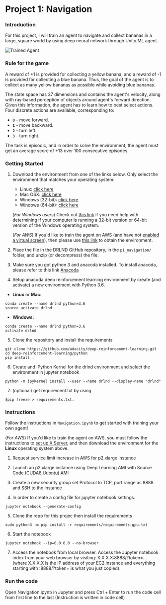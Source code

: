 [//]: # (Image References)

[image1]: https://user-images.githubusercontent.com/10624937/42135619-d90f2f28-7d12-11e8-8823-82b970a54d7e.gif "Trained Agent"

# Project 1: Navigation

### Introduction

For this project, I will train an agent to navigate and collect bananas in a large, square world by using deep neural network through Unity ML agent.

![Trained Agent][image1]

### Rule for the game
A reward of +1 is provided for collecting a yellow banana, and a reward of -1 is provided for collecting a blue banana.  Thus, the goal of the agent is to collect as many yellow bananas as possible while avoiding blue bananas.  

The state space has 37 dimensions and contains the agent's velocity, along with ray-based perception of objects around agent's forward direction.  Given this information, the agent has to learn how to best select actions.  Four discrete actions are available, corresponding to:
- **`0`** - move forward.
- **`1`** - move backward.
- **`2`** - turn left.
- **`3`** - turn right.

The task is episodic, and in order to solve the environment, the agent must get an average score of +13 over 100 consecutive episodes.

### Getting Started

1. Download the environment from one of the links below.  Only select the environment that matches your operating system:
    - Linux: [click here](https://s3-us-west-1.amazonaws.com/udacity-drlnd/P1/Banana/Banana_Linux.zip)
    - Mac OSX: [click here](https://s3-us-west-1.amazonaws.com/udacity-drlnd/P1/Banana/Banana.app.zip)
    - Windows (32-bit): [click here](https://s3-us-west-1.amazonaws.com/udacity-drlnd/P1/Banana/Banana_Windows_x86.zip)
    - Windows (64-bit): [click here](https://s3-us-west-1.amazonaws.com/udacity-drlnd/P1/Banana/Banana_Windows_x86_64.zip)
    
    (_For Windows users_) Check out [this link](https://support.microsoft.com/en-us/help/827218/how-to-determine-whether-a-computer-is-running-a-32-bit-version-or-64) if you need help with determining if your computer is running a 32-bit version or 64-bit version of the Windows operating system.

    (_For AWS_) If you'd like to train the agent on AWS (and have not [enabled a virtual screen](https://github.com/Unity-Technologies/ml-agents/blob/master/docs/Training-on-Amazon-Web-Service.md)), then please use [this link](https://s3-us-west-1.amazonaws.com/udacity-drlnd/P1/Banana/Banana_Linux_NoVis.zip) to obtain the environment.

2. Place the file in the DRLND GitHub repository, in the `p1_navigation/` folder, and unzip (or decompress) the file. 

3. Make sure you got python 3 and anacoda installed. To install anacoda, please refer to this link [Anacoda](https://www.anaconda.com/download/)

4. Setup anacoda deep reinforcement learning environment by create (and activate) a new environment with Python 3.6.
* **Linux** or **Mac**:
```
conda create --name drlnd python=3.6
source activate drlnd
```

* **Windows:**
```
conda create --name drlnd python=3.6 
activate drlnd
```

5. Clone the repository and install the requirements
```
git clone https://github.com/udacity/deep-reinforcement-learning.git
cd deep-reinforcement-learning/python
pip install .
```
6. Create and IPython Kernel for the drlnd environment and select the environment in jupyter notebook
```
python -m ipykernel install --user --name drlnd --display-name "drlnd"
```

7. (optional) get requirement.txt by using 
```
$pip freeze > requirements.txt.
```

### Instructions

Follow the instructions in `Navigation.ipynb` to get started with training your own agent!  


(_For AWS_) If you'd like to train the agent on AWS, you must follow the instructions to [set up X Server](https://github.com/Unity-Technologies/ml-agents/blob/master/docs/Training-on-Amazon-Web-Service.md), and then download the environment for the **Linux** operating system above.

1. Request service limit increase in AWS for p2.xlarge instance

2. Launch an p2.xlarge instance using Deep Learning AMI with Source Code (CUDA8,Uubntu) AMI

3. Create a new security group set Protocol to TCP, port range as 8888 and SSH to the instance

4. In order to create a config file for jupyter notebook settings.
```
jupyter notebook --generate-config
```

5. Clone the repo for this projec then install the requirements
```
sudo python3 -m pip install -r requirements/requirements-gpu.txt
```

6. Start the notebook
```
jupyter notebook --ip=0.0.0.0 --no-browser
```

7. Access the notebook from local browser. Access the Jupyter notebook index from your web browser by visiting: X.X.X.X:8888/?token=... (where X.X.X.X is the IP address of your EC2 instance and everything starting with :8888/?token= is what you just copied).

### Run the code

Open Navigation.ipynb in Jupyter and press Ctrl + Enter to run the code cell from first line to the last (Instruction is written in code cell)